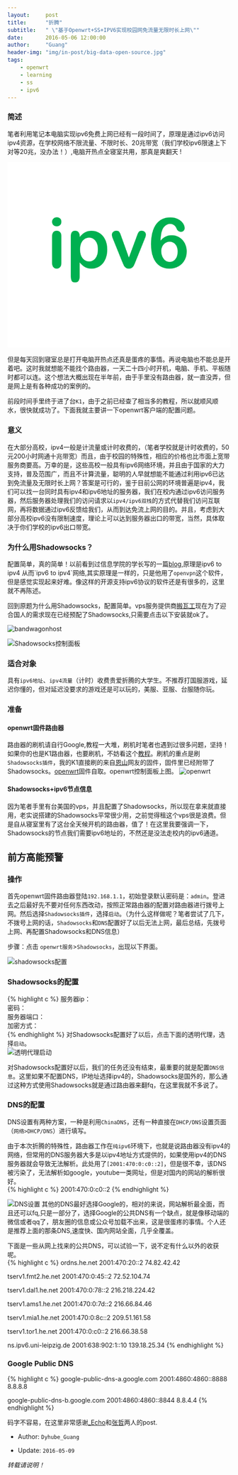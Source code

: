 ```yaml
---
layout:     post
title:      "折腾"
subtitle:   " \"基于Openwrt+SS+IPV6实现校园网免流量无限时长上网\""
date:       2016-05-06 12:00:00
author:     "Guang"
header-img: "img/in-post/big-data-open-source.jpg"
tags:
    - openwrt
    - learning
    - ss
    - ipv6
---
```

### **简述**
笔者利用笔记本电脑实现ipv6免费上网已经有一段时间了，原理是通过ipv6访问ipv4资源，在学校网络不限流量、不限时长、20兆带宽（我们学校ipv6限速上下对等20兆，没办法！）,电脑开热点全寝室共用，那真是爽翻天 !    

![ipv6.png](/img/in-post/ipv6.png "ipv6")

但是每天回到寝室总是打开电脑开热点还真是蛋疼的事情。再说电脑也不能总是开着吧。这时我就想能不能找个路由器，一天二十四小时开机，电脑、手机、平板随时都可以连。这个想法大概出现在半年前，由于手里没有路由器，就一直没弄，但是网上是有各种成功的案例的。  

前段时间手里终于进了台`K1`，由于之前已经查了相当多的教程，所以就顺风顺水，很快就成功了。下面我就主要讲一下openwrt客户端的配置问题。

### **意义**
在大部分高校，ipv4一般是计流量或计时收费的，（笔者学校就是计时收费的，50元200小时网通十兆带宽）而且，由于校园的特殊性，相应的价格也比市面上宽带服务商要高。万幸的是，这些高校一般具有ipv6网络环境，并且由于国家的大力支持，普及范围广，而且不计算流量，聪明的人早就想能不能通过利用ipv6已达到免流量及无限时长上网？答案是可行的，鉴于目前公网的环境普遍是ipv4，我们可以找一台同时具有ipv4和ipv6地址的服务器，我们在校内通过ipv6访问服务器，然后服务器处理我们的访问请求以`ipv4/ipv6双栈`的方式代替我们访问互联网，再将数据通过ipv6反馈给我们，从而到达免流上网的目的。并且，考虑到大部分高校ipv6没有限制速度，理论上可以达到服务器出口的带宽，当然，具体取决于你们学校的ipv6出口带宽。

### **为什么用Shadowsocks？**
配置简单，真的简单！以前看到过信息学院的学长写的一篇[blog](http://blog.claves.me/2015/05/13/openvpn_ipv6_openwrt/"blog"),原理是ipv6 to ipv4 从而`ipv6 to ipv4`网络,其实原理是一样的，只是他用了`openvpn`这个软件，但是感觉实现起来好难。像这样的开源支持ipv6协议的软件还是有很多的，这里就不再陈述。

回到原题为什么用Shadowsocks，配置简单。vps服务提供商[搬瓦工](https://bandwagonhost.com/)现在为了迎合国人的需求现在已经预配了Shadowsocks,只需要点击以下安装就ok了。

![bandwagonhost](http://upload-images.jianshu.io/upload_images/877518-ab3dea8d36104b08.png?imageMogr2/auto-orient/strip%7CimageView2/2/w/1240)

![Shadowsocks控制面板](http://upload-images.jianshu.io/upload_images/877518-26616c3b7a7e41ef.png?imageMogr2/auto-orient/strip%7CimageView2/2/w/1240)

### **适合对象**
具有`ipv6地址`、`ipv4流量`（计时）收费贵爱折腾的大学生。不推荐打国服游戏，延迟你懂的，但对延迟没要求的游戏还是可以玩的，美服、亚服、台服随你玩。

### **准备**

#### **openwrt固件路由器**
路由器的刷机请自行Google,教程一大堆，刷机时笔者也遇到过很多问题，坚持！如果你的也是K1路由器，也要刷机，不妨看这个[教程](http://www.right.com.cn/forum/thread-181221-1-1.html)。刷机的重点是刷`Shadowsocks插件`，我的K1直接刷的来自[恩山](http://www.right.com.cn/forum/forum.php)网友的固件，固件里已经附带了Shadowsocks。[openwrt](http://pan.baidu.com/s/1dFJO4hF)固件自取。openwrt控制面板上图。
![openwrt](http://upload-images.jianshu.io/upload_images/877518-ed11845c67728119.png?imageMogr2/auto-orient/strip%7CimageView2/2/w/1240)

#### **Shadowsocks+ipv6节点信息**
因为笔者手里有台美国的vps，并且配置了Shadowsocks，所以现在拿来就直接用，老实说搭建的Shadowsocks平常很少用，之前觉得租这个vps很是浪费。但是自从寝室里有了这台全天候开机的路由器，值了！在这里我要强调一下，Shadowsocks的节点我们需要ipv6地址的，不然还是没法走校内的ipv6通道。

## **前方高能预警**    

### **操作**  

首先openwrt固件路由器登陆`192.168.1.1`，初始登录默认密码是：`admin`。登进去之后最好先不要对任何东西改动，按照正常路由器的配置对路由器进行拨号上网。然后选择`Shadowsocks插件`，选择`启动`。（为什么这样做呢？笔者尝试了几下，不拨号上网的话，`Shadowsocks`和`DNS`配置好了以后无法上网，最后总结，先拨号上网、再配置Shadowsocks和DNS信息）      

步骤：点击 `openwrt服务`>`Shadowsocks`，出现以下界面。

![shadowsocks配置](http://upload-images.jianshu.io/upload_images/877518-8304c61781a62c95.png?imageMogr2/auto-orient/strip%7CimageView2/2/w/1240)

### **Shadowsocks的配置**
{% highlight c %}
服务器ip：  
密码：  
服务器端口：  
加密方式：  
{% endhighlight %}
对Shadowsocks配置好了以后，点击下面的透明代理，选择`启动`。  
![透明代理启动](http://upload-images.jianshu.io/upload_images/877518-b2304b09473a3a76.png?imageMogr2/auto-orient/strip%7CimageView2/2/w/1240)

对Shadowsocks配置好以后，我们的任务还没有结束，最重要的就是配置`DNS信息`。这里如果不配置DNS，IP地址选择ipv4的，Shadowsocks是国外的，那么通过这种方式使用Shadowsocks就是通过路由器来翻fq，在这里我就不多说了。

### **DNS的配置**
DNS设置有两种方案，一种是利用`ChinaDNS`，还有一种直接在`DHCP/DNS`设置页面（`网络>DHCP/DNS`）进行填写。  

由于本次折腾的特殊性，路由器工作在`纯ipv6`环境下，也就是说路由器没有ipv4的网络，但常用的DNS服务器大多是以ipv4地址方式提供的，如果使用ipv4的DNS服务器就会导致无法解析。此处用了`[2001:470:0:c0::2]`，但是很不幸，该DNS被污染了，无法解析如google，youtube一类网址，但是对国内的网站的解析很好。  
{% highlight c %}
2001:470:0:c0::2
{% endhighlight %}

![DNS设置](http://upload-images.jianshu.io/upload_images/877518-a819f528346ea980.png?imageMogr2/auto-orient/strip%7CimageView2/2/w/1240)
其他的DNS最好选择Google的，相对的来说，网站解析最全面，而且还可以fq,只是一部分了，选择Google的公共DNS有一个缺点，就是像移动端的微信或者qq了，朋友圈的信息或公众号加载不出来，这是很蛋疼的事情。个人还是推荐上面的那条DNS,速度快、国内网站全面，几乎全覆盖。  

下面是一些从网上找来的公共DNS，可以试验一下，说不定有什么以外的收获呢。  
{% highlight c %}
ordns.he.net  2001:470:20::2     74.82.42.42

tserv1.fmt2.he.net  2001:470:0:45::2   72.52.104.74

tserv1.dal1.he.net  2001:470:0:78::2   216.218.224.42

tserv1.ams1.he.net  2001:470:0:7d::2   216.66.84.46

tserv1.mia1.he.net  2001:470:0:8c::2   209.51.161.58

tserv1.tor1.he.net  2001:470:0:c0::2   216.66.38.58

ns.ipv6.uni-leipzig.de  2001:638:902:1::10   139.18.25.34
{% endhighlight %}
### **Google Public DNS**
{% highlight c %}
google-public-dns-a.google.com  2001:4860:4860::8888   8.8.8.8

google-public-dns-b.google.com  2001:4860:4860::8844   8.8.4.4
{% endhighlight %}

码字不容易，在这里非常感谢[_Echo](http://www.jianshu.com/p/6559d6e4e7ab)和[张哲](https://www.zhangzhe.info/2016/03/openwrt-shadowsocks-ipv6/)两人的post.  

+ Author: `Dyhube_Guang`

+ Update: `2016-05-09`

*转载请说明！*
